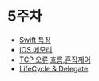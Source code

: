 # 5주차
- [Swift 특징](https://github.com/alsongDalsong/CS-Study/blob/main/%EC%86%8C%ED%94%84%ED%8A%B8%EC%9B%A8%EC%96%B4%20%EA%B3%B5%ED%95%99/Swift.md)
- [iOS 메모리](https://github.com/alsongDalsong/CS-Study/blob/main/%EC%86%8C%ED%94%84%ED%8A%B8%EC%9B%A8%EC%96%B4%20%EA%B3%B5%ED%95%99/iOS%EB%A9%94%EB%AA%A8%EB%A6%AC.md)
- [TCP 오류,흐름,혼잡제어](https://github.com/alsongDalsong/CS-Study/blob/main/%EB%84%A4%ED%8A%B8%EC%9B%8C%ED%81%AC/TCP%20%EC%98%A4%EB%A5%98%20%C2%B7%20%ED%9D%90%EB%A6%84%20%C2%B7%20%ED%98%BC%EC%9E%A1%20%EC%A0%9C%EC%96%B4.md)
- [LifeCycle & Delegate](https://github.com/alsongDalsong/CS-Study/blob/main/%EC%86%8C%ED%94%84%ED%8A%B8%EC%9B%A8%EC%96%B4%20%EA%B3%B5%ED%95%99/LifeCycle%20%26%20Delegate.md)
